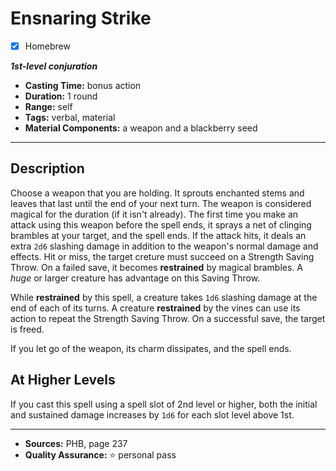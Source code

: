 # Ensnaring Strike
- [x] Homebrew

***1st-level conjuration***
- **Casting Time:** bonus action
- **Duration:** 1 round
- **Range:** self
- **Tags:** verbal, material
- **Material Components:** a weapon and a blackberry seed

---

## Description
Choose a weapon that you are holding.
It sprouts enchanted stems and leaves that last until the end of your next turn.
The weapon is considered magical for the duration (if it isn't already).
The first time you make an attack using this weapon before the spell ends, it sprays a net of clinging brambles at your target, and the spell ends.
If the attack hits, it deals an extra `2d6` slashing damage in addition to the weapon's normal damage and effects.
Hit or miss, the target creture must succeed on a Strength Saving Throw.
On a failed save, it becomes **restrained** by magical brambles.
A *huge* or larger creature has advantage on this Saving Throw.

While **restrained** by this spell, a creature takes `1d6` slashing damage at the end of each of its turns.
A creature **restrained** by the vines can use its action to repeat the Strength Saving Throw.
On a successful save, the target is freed.

If you let go of the weapon, its charm dissipates, and the spell ends.

## At Higher Levels
If you cast this spell using a spell slot of 2nd level or higher, both the initial and sustained damage increases by `1d6` for each slot level above 1st.

---

- **Sources:** PHB, page 237
- **Quality Assurance:** :star: personal pass
